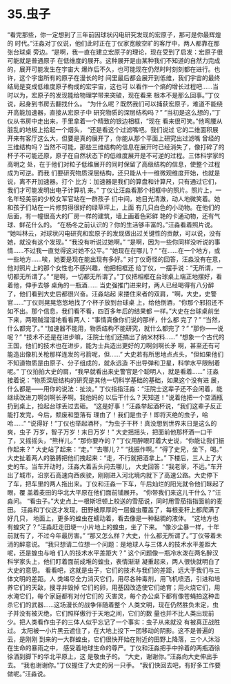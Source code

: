 # 35.虫子

 “看完那些，你一定想到了三年前因球状闪电研究发现的宏原子，那可是你最辉煌的 时代。”汪淼对丁仪说，他们此时正在丁仪家宽敞空旷的客厅中，两人都靠在那张台球桌 旁边。“是啊，我一直在建立宏原子的理论，现在受到了启发：宏原子很可能就是普通原子 在低维度的展开。这种展开是由某种我们不知道的自然力完成的，展开可能发生在宇宙大 爆炸后不久，也可能现在仍然时时刻刻都在进行。也许，这个宇宙所有的原子在漫长的时 间里最后都会展开到低维，我们宇宙的最终结局是变成低维度原子构成的宏宇宙，这也可 以看作一个熵的增长过程吧……当时以为，宏原子的发现能给物理学带来突破，现在看来 根本不是那么回事。”丁仪说，起身到书房去翻找什么。 “为什么呢？既然我们可以捕获宏原子，难道不能绕开高能加速器，直接从宏原子中 研究物质的深层结构吗？” “当初是这么想的，”丁仪从书房中走出来，手里拿着一个精致的银边相框，“现在 看来很可笑。”他弯腰从脏乱的地板上拾起一个烟头， “还是看这个过滤嘴吧。我们说过 它的二维面积展开来有客厅这么大，但要是真的展开了，你能从那个平面上研究出过滤嘴 曾经的三维结构吗？当然不可能，那些三维结构的信息在展开时已经消失了，像打碎了的 杯子不可能还原，原子在自然状态下的低维度展开是不可逆的过程。三体科学家的高明之 处，在于他们对粒子低维展开的同时保留了高级结构的信息，使整个过程成为可逆。而我 们要研究物质深层结构，还只能从十一维微观维度开始，也就是说，离不开加速器。打个 比方：加速器是我们的算盘和计算尺，只有通过它们，我们才可能发明出电子计算机 来。” 丁仪让汪淼看那个相框中的照片。照片上，一名年轻美丽的少校女军官站在一群孩子 们中间，她目光清澈，动人地微笑着。她和孩子们站在一片修剪得很好的绿草坪上，上面 有几只白色的小动物。在他们的后面，有一幢很高大的厂房一样的建筑，墙上画着色彩鲜 艳的卡通动物，还有气球、鲜花什么的。 “在杨冬之前认识的？你的生活够丰富的。”汪淼看着照片说。 “她叫林云，对球状闪电研究和宏原子的发现做出过关键性的贡献，可以说，没有 她，就没有这个发现。” “我没有听说过她啊。” “是啊，因为一些你同样没听说的事情……不过我一直觉得这对她不公平。” “她现在在哪儿？” “在……在一个地方，或一些地方……唉，她要是现在能出现有多好。” 对丁仪奇怪的回答，汪淼没有在意，他对照片上的那个女性也不感兴趣，他把相框还 给丁仪，一摆手说：“无所谓，一切都无所谓了。” “是啊，一切都无所谓了。”丁仪把相框在台球桌上端正地摆好，看着他，伸手去够 桌角的一瓶酒…… 当史强推门进来时，两人已经喝得有八分醉了，他们看到大史后都很兴奋。汪淼站起 来搂住来者的双肩，“啊，大史，史警官……”丁仪则晃晃悠悠地找了个杯子放到台球桌 上，给他倒酒，“你那个邪招还不如不出。那个信息，我们看不看，四百多年后的结果都 一样。”大史在台球桌前坐下来，两眼贼溜溜地看看两人：“事情真像你们说的那样，什么都 完了？” “当然，什么都完了。” “加速器不能用，物质结构不能研究，就什么都完了？” “那你——说呢？” “技术不还是在进步嘛，汪院士他们还搞出了纳米材料……” “想象一个古代的王国，他们的技术也在进步，能为士兵造出更好的刀啊剑啊长矛 啊，甚至还有可能造出像机关枪那样连发的弓箭呢，但……” 大史若有所思地点点头，“但如果他们不知道物质是由原子、分子组成的，就永远造 不出导弹和卫星，科学水平限制着呢。” 丁仪拍拍大史的肩，“我早就看出来史警官是个聪明人，就是看着……” 汪淼接着说：“物质深层结构的研究是其他一切科学基础的基础，如果这个没有进 展，什么都是——用你的说法：扯淡。” 丁仪指指汪淼：“汪院士这辈子还不会闲着，能继续改进刀啊剑啊长矛啊。我他妈的 以后干什么？天知道！”说着他把一个空酒瓶扔到桌上，捡起台球丢过去砸。 “这是好事！”汪淼举起酒杯说，“我们这辈子反正能打发完，今后，颓废和堕落有 理由了！我们是虫子！即将灭绝的虫子，哈哈……” “说得好！”丁仪也举起酒杯，“为虫子干杯！真没想到世界末日是这么的爽，虫子 万岁，智子万岁！末日万岁！” 大史摇摇头，把面前他那杯酒一口干了，又摇摇头，“熊样儿。” “那你要咋的？”丁仪用醉眼盯着大史说，“你能让我们振作起来？” 大史站了起来：“走。” “去哪儿？” “找振作啊。” “得了史兄，坐下，喝。” 大史扯着两人的胳膊把他们拽起来：“走，不行就把酒拿上。” 下楼后，三人上了大史的车。当车开动时，汪淼大着舌头问去哪儿， 大史回答：“我老家，不远。”车开出了城市，沿京石高速向西疾驶，刚刚进入河北境内就下了高速公路。大史停下 了车，把车里的两人拖出来。丁仪和汪淼一下车，午后灿烂的阳光就令他们眯起了眼，覆 盖着麦田的华北大平原在他们面前铺展开。 “你带我们来这儿干什么？”汪淼问。 “看虫子。”大史点上一根斯坦顿上校送的雪茄说，同时用雪茄指指面前的麦田。 汪淼和丁仪这才发现，田野被厚厚的一层蝗虫覆盖了，每根麦秆上都爬满了好几只， 地面上，更多的蝗虫在蠕动着，看去像是一种黏稠的液体。 “这地方也有蝗灾了？”汪淼赶走田埂一小片地上的蝗虫，坐了下来。 “像沙尘暴一样，十年前就有了，不过今年最厉害。” “那又怎么样？大史，什么都无所谓了。”丁仪带着未消的醉意说。 “我只想请二位想一个问题：是地球人与三体人的技术水平差距大呢，还是蝗虫与咱 们人的技术水平差距大？” 这个问题像一瓶冷水泼在两名醉汉科学家头上，他们盯着面前成堆的蝗虫，表情渐渐 凝重起来，两人很快就明白了大史的意思。 看看吧，这就是虫子，它们的技术与我们的差距，远大于我们与三体文明的差距。人 类竭尽全力消灭它们，用尽各种毒剂，用飞机喷洒，引进和培养它们的天敌，搜寻并毁掉 它们的卵，用基因改造使它们绝育；用火烧它们，用水淹它们，每个家庭都有对付它们的 灭害灵，每个办公桌下都有像苍蝇拍这种击杀它们的武器……这场漫长的战争伴随着整个 人类文明，现在仍然胜负未定，虫子并没有被灭绝，它们照样傲行于天地之间，它们的数 量也并不比人类出现前少。把人类看作虫子的三体人似乎忘记了一个事实：虫子从来就没 有被真正战胜过。 太阳被一小片黑云遮住了，在大地上投下一团移动的阴影。这不是普遍的云，是刚刚 到来的一大群蝗虫，它们很快开始在附近的田野上降落，三个人沐浴在生命的暴雨之中， 感受着地球生命的尊严。丁仪和汪淼把手中拎着的两瓶酒徐徐洒到脚下的华北平原上，这 是敬虫子的。 “大史，谢谢你。”汪淼向大史伸出手去。 “我也谢谢你。”丁仪握住了大史的另一只手。 “我们快回去吧，有好多工作要做呢。”汪淼说。 


